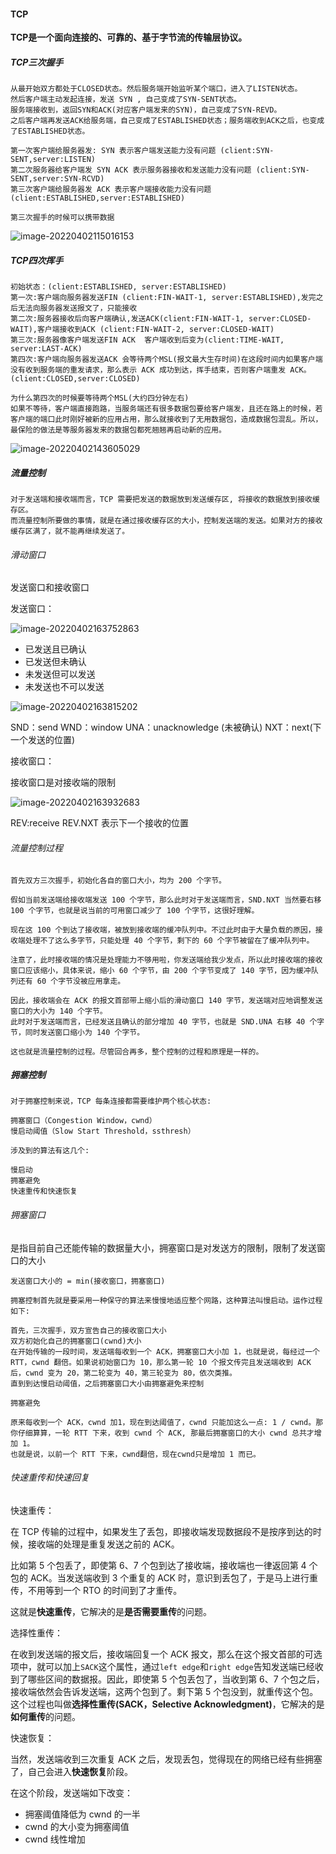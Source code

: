 #### TCP

**TCP是一个面向连接的、可靠的、基于字节流的传输层协议。**

##### TCP三次握手

```
从最开始双方都处于CLOSED状态。然后服务端开始监听某个端口，进入了LISTEN状态。
然后客户端主动发起连接，发送 SYN , 自己变成了SYN-SENT状态。
服务端接收到，返回SYN和ACK(对应客户端发来的SYN)，自己变成了SYN-REVD。
之后客户端再发送ACK给服务端，自己变成了ESTABLISHED状态；服务端收到ACK之后，也变成了ESTABLISHED状态。

第一次客户端给服务器发: SYN 表示客户端发送能力没有问题 (client:SYN-SENT,server:LISTEN)
第二次服务器给客户端发 SYN ACK 表示服务器接收和发送能力没有问题 (client:SYN-SENT,server:SYN-RCVD)
第三次客户端给服务器发 ACK 表示客户端接收能力没有问题 (client:ESTABLISHED,server:ESTABLISHED)

第三次握手的时候可以携带数据
```

![image-20220402115016153](.\image\image-20220402115016153.png)

##### TCP四次挥手

```
初始状态：(client:ESTABLISHED, server:ESTABLISHED)
第一次:客户端向服务器发送FIN (client:FIN-WAIT-1, server:ESTABLISHED),发完之后无法向服务器发送报文了，只能接收
第二次:服务器接收后向客户端确认,发送ACK(client:FIN-WAIT-1, server:CLOSED-WAIT),客户端接收到ACK (client:FIN-WAIT-2, server:CLOSED-WAIT)
第三次:服务器像客户端发送FIN ACK  客户端收到后变为(client:TIME-WAIT, server:LAST-ACK)
第四次:客户端向服务器发送ACK 会等待两个MSL(报文最大生存时间)在这段时间内如果客户端没有收到服务端的重发请求，那么表示 ACK 成功到达，挥手结束，否则客户端重发 ACK。 (client:CLOSED,server:CLOSED)

为什么第四次的时候要等待两个MSL(大约四分钟左右)
如果不等待，客户端直接跑路，当服务端还有很多数据包要给客户端发，且还在路上的时候，若客户端的端口此时刚好被新的应用占用，那么就接收到了无用数据包，造成数据包混乱。所以，最保险的做法是等服务器发来的数据包都死翘翘再启动新的应用。
```

![image-20220402143605029](.\image\image-20220402143605029.png)

##### 流量控制

```
对于发送端和接收端而言，TCP 需要把发送的数据放到发送缓存区, 将接收的数据放到接收缓存区。
而流量控制所要做的事情，就是在通过接收缓存区的大小，控制发送端的发送。如果对方的接收缓存区满了，就不能再继续发送了。
```

###### 滑动窗口

发送窗口和接收窗口

发送窗口：

![image-20220402163752863](.\image\image-20220402163752863.png)

- 已发送且已确认
- 已发送但未确认
- 未发送但可以发送
- 未发送也不可以发送

![image-20220402163815202](.\image\image-20220402163815202.png)

SND：send WND：window UNA：unacknowledge (未被确认) NXT：next(下一个发送的位置)

接收窗口：

接收窗口是对接收端的限制

![image-20220402163932683](.\image\image-20220402163932683.png)

REV:receive  REV.NXT 表示下一个接收的位置

###### 流量控制过程

```
首先双方三次握手，初始化各自的窗口大小，均为 200 个字节。

假如当前发送端给接收端发送 100 个字节，那么此时对于发送端而言，SND.NXT 当然要右移 100 个字节，也就是说当前的可用窗口减少了 100 个字节，这很好理解。

现在这 100 个到达了接收端，被放到接收端的缓冲队列中。不过此时由于大量负载的原因，接收端处理不了这么多字节，只能处理 40 个字节，剩下的 60 个字节被留在了缓冲队列中。

注意了，此时接收端的情况是处理能力不够用啦，你发送端给我少发点，所以此时接收端的接收窗口应该缩小，具体来说，缩小 60 个字节，由 200 个字节变成了 140 字节，因为缓冲队列还有 60 个字节没被应用拿走。

因此，接收端会在 ACK 的报文首部带上缩小后的滑动窗口 140 字节，发送端对应地调整发送窗口的大小为 140 个字节。
此时对于发送端而言，已经发送且确认的部分增加 40 字节，也就是 SND.UNA 右移 40 个字节，同时发送窗口缩小为 140 个字节。

这也就是流量控制的过程。尽管回合再多，整个控制的过程和原理是一样的。

```

##### 拥塞控制

```
对于拥塞控制来说，TCP 每条连接都需要维护两个核心状态:

拥塞窗口（Congestion Window，cwnd）
慢启动阈值（Slow Start Threshold，ssthresh）

涉及到的算法有这几个:

慢启动
拥塞避免
快速重传和快速恢复
```

###### 拥塞窗口

是指目前自己还能传输的数据量大小，拥塞窗口是对发送方的限制，限制了发送窗口的大小	

```
发送窗口大小的 = min(接收窗口，拥塞窗口)
```



```
拥塞控制首先就是要采用一种保守的算法来慢慢地适应整个网路，这种算法叫慢启动。运作过程如下:

首先，三次握手，双方宣告自己的接收窗口大小
双方初始化自己的拥塞窗口(cwnd)大小
在开始传输的一段时间，发送端每收到一个 ACK，拥塞窗口大小加 1，也就是说，每经过一个 RTT，cwnd 翻倍。如果说初始窗口为 10，那么第一轮 10 个报文传完且发送端收到 ACK 后，cwnd 变为 20，第二轮变为 40，第三轮变为 80，依次类推。
直到到达慢启动阈值，之后拥塞窗口大小由拥塞避免来控制

拥塞避免

原来每收到一个 ACK，cwnd 加1，现在到达阈值了，cwnd 只能加这么一点: 1 / cwnd。那你仔细算算，一轮 RTT 下来，收到 cwnd 个 ACK, 那最后拥塞窗口的大小 cwnd 总共才增加 1。
也就是说，以前一个 RTT 下来，cwnd翻倍，现在cwnd只是增加 1 而已。
```

###### 快速重传和快速回复

快速重传：

在 TCP 传输的过程中，如果发生了丢包，即接收端发现数据段不是按序到达的时候，接收端的处理是重复发送之前的 ACK。

比如第 5 个包丢了，即使第 6、7 个包到达了接收端，接收端也一律返回第 4 个包的 ACK。当发送端收到 3 个重复的 ACK 时，意识到丢包了，于是马上进行重传，不用等到一个 RTO 的时间到了才重传。

这就是**快速重传**，它解决的是**是否需要重传**的问题。

选择性重传：

在收到发送端的报文后，接收端回复一个 ACK 报文，那么在这个报文首部的可选项中，就可以加上`SACK`这个属性，通过`left edge`和`right edge`告知发送端已经收到了哪些区间的数据报。因此，即使第 5 个包丢包了，当收到第 6、7 个包之后，接收端依然会告诉发送端，这两个包到了。剩下第 5 个包没到，就重传这个包。这个过程也叫做**选择性重传(SACK，Selective Acknowledgment)**，它解决的是**如何重传**的问题。

快速恢复：

当然，发送端收到三次重复 ACK 之后，发现丢包，觉得现在的网络已经有些拥塞了，自己会进入**快速恢复**阶段。

在这个阶段，发送端如下改变：

- 拥塞阈值降低为 cwnd 的一半
- cwnd 的大小变为拥塞阈值
- cwnd 线性增加